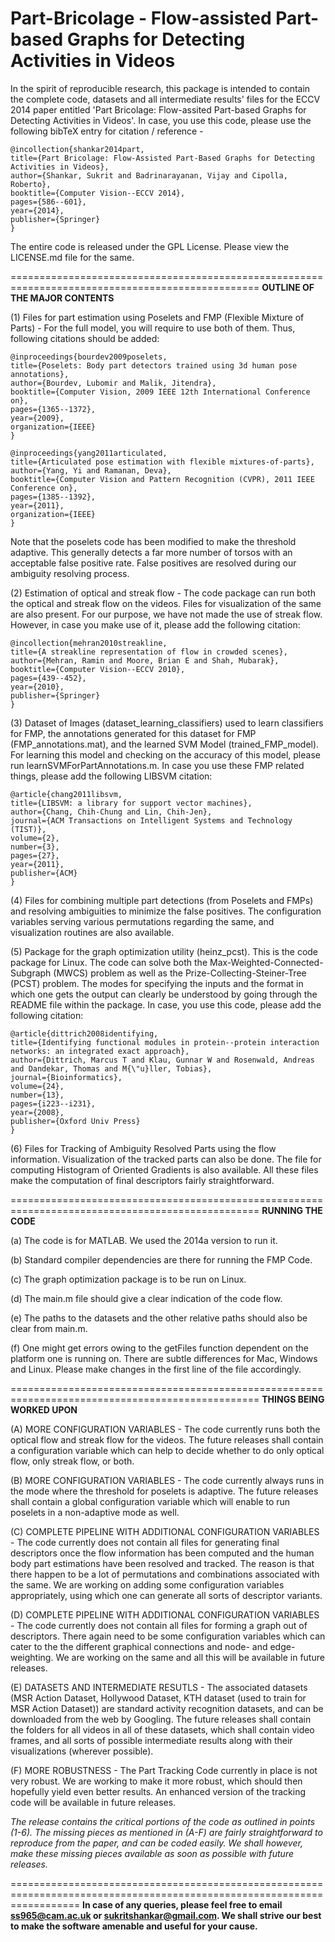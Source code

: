 Part-Bricolage - Flow-assisted Part-based Graphs for Detecting Activities in Videos
====================================================================================

In the spirit of reproducible research, this package is intended to contain the complete code, datasets and all intermediate results' files for the ECCV 2014 paper entitled 'Part Bricolage:  Flow-assited Part-based Graphs for Detecting Activities in Videos'. In case, you use this code, please use the following bibTeX entry for citation / reference - 

    @incollection{shankar2014part,
    title={Part Bricolage: Flow-Assisted Part-Based Graphs for Detecting Activities in Videos},
    author={Shankar, Sukrit and Badrinarayanan, Vijay and Cipolla, Roberto},
    booktitle={Computer Vision--ECCV 2014},
    pages={586--601},
    year={2014},
    publisher={Springer}
    }

The entire code is released under the GPL License. Please view the LICENSE.md file for the same. 

=================================================================================================
**OUTLINE OF THE MAJOR CONTENTS**

(1) Files for part estimation using Poselets and FMP (Flexible Mixture of Parts) - For the full model, you will require to use both of them. Thus, following citations should be added:


    @inproceedings{bourdev2009poselets,
    title={Poselets: Body part detectors trained using 3d human pose annotations},
    author={Bourdev, Lubomir and Malik, Jitendra},
    booktitle={Computer Vision, 2009 IEEE 12th International Conference on},
    pages={1365--1372},
    year={2009},
    organization={IEEE}
    }

    @inproceedings{yang2011articulated,
    title={Articulated pose estimation with flexible mixtures-of-parts},
    author={Yang, Yi and Ramanan, Deva},
    booktitle={Computer Vision and Pattern Recognition (CVPR), 2011 IEEE Conference on},
    pages={1385--1392},
    year={2011},
    organization={IEEE}
    }

Note that the poselets code has been modified to make the threshold adaptive. This generally detects a far more number of torsos with an acceptable false positive rate. False positives are resolved during our ambiguity resolving process.

(2) Estimation of optical and streak flow - The code package can run both the optical and streak flow on the videos. Files for visualization of the same are also present. For our purpose, we have not made the use of streak flow. However, in case you make use of it, please add the following citation:

    @incollection{mehran2010streakline,
    title={A streakline representation of flow in crowded scenes},
    author={Mehran, Ramin and Moore, Brian E and Shah, Mubarak},
    booktitle={Computer Vision--ECCV 2010},
    pages={439--452},
    year={2010},
    publisher={Springer}
    }

(3) Dataset of Images (dataset_learning_classifiers) used to learn classifiers for FMP, the annotations generated for this dataset for FMP (FMP_annotations.mat), and the learned SVM Model (trained_FMP_model). For learning this model and checking on the accuracy of this model, please run learnSVMForPartAnnotations.m. In case you use these FMP related things, please add the following LIBSVM citation:

    @article{chang2011libsvm,
    title={LIBSVM: a library for support vector machines},
    author={Chang, Chih-Chung and Lin, Chih-Jen},
    journal={ACM Transactions on Intelligent Systems and Technology (TIST)},
    volume={2},
    number={3},
    pages={27},
    year={2011},
    publisher={ACM}
    }

(4) Files for combining multiple part detections (from Poselets and FMPs) and resolving ambiguities to minimize the false positives. The configuration variables serving various permutations regarding the same, and visualization routines are also available.

(5) Package for the graph optimization utility (heinz_pcst). This is the code package for Linux. The code can solve both the Max-Weighted-Connected-Subgraph (MWCS) problem as well as the Prize-Collecting-Steiner-Tree (PCST) problem. The modes for specifying the inputs and the format in which one gets the output can clearly be understood by going through the README file within the package. In case, you use this code, please add the following citation:

    @article{dittrich2008identifying,
    title={Identifying functional modules in protein--protein interaction networks: an integrated exact approach},
    author={Dittrich, Marcus T and Klau, Gunnar W and Rosenwald, Andreas and Dandekar, Thomas and M{\"u}ller, Tobias},
    journal={Bioinformatics},
    volume={24},
    number={13},
    pages={i223--i231},
    year={2008},
    publisher={Oxford Univ Press}
    }

(6) Files for Tracking of Ambiguity Resolved Parts using the flow information. Visualization of the tracked parts can also be done. The file for computing Histogram of Oriented Gradients is also available. All these files make the computation of final descriptors fairly straightforward.

=================================================================================================
**RUNNING THE CODE**

(a) The code is for MATLAB. We used the 2014a version to run it. 

(b) Standard compiler dependencies are there for running the FMP Code. 

(c) The graph optimization package is to be run on Linux. 

(d) The main.m file should give a clear indication of the code flow. 

(e) The paths to the datasets and the other relative paths should also be clear from main.m.

(f) One might get errors owing to the getFiles function dependent on the platform one is running on. There are subtle differences for Mac, Windows and Linux. Please make changes in the first line of the file accordingly.

=================================================================================================
**THINGS BEING WORKED UPON**  


(A) MORE CONFIGURATION VARIABLES - The code currently runs both the optical flow and streak flow for the videos. The future releases shall contain a configuration variable which can help to decide whether to do only optical flow, only streak flow, or both.

(B) MORE CONFIGURATION VARIABLES - The code currently always runs in the mode where the threshold for poselets is adaptive. The future releases shall contain a global configuration variable which will enable to run poselets in a non-adaptive mode as well.

(C) COMPLETE PIPELINE WITH ADDITIONAL CONFIGURATION VARIABLES - The code currently does not contain all files for generating final descriptors once the flow information has been computed and the human body part estimations have been resolved and tracked. The reason is that there happen to be a lot of permutations and combinations associated with the same. We are working on adding some configuration variables appropriately, using which one can generate all sorts of descriptor variants.

(D) COMPLETE PIPELINE WITH ADDITIONAL CONFIGURATION VARIABLES - The code currently does not contain all files for forming a graph out of descriptors. There again need to be some configuration variables which can cater to the the different graphical connections and node- and edge-weighting. We are working on the same and all this will be available in future releases.

(E) DATASETS AND INTERMEDIATE RESUTLS - The associated datasets (MSR Action Dataset, Hollywood Dataset, KTH dataset (used to train for MSR Action Dataset)) are standard activity recognition datasets, and can be downloaded from the web by Googling. The future releases shall contain the folders for all videos in all of these datasets, which shall contain video frames, and all sorts of possible intermediate results along with their visualizations (wherever possible).

(F) MORE ROBUSTNESS - The Part Tracking Code currently in place is not very robust. We are working to make it more robust, which should then hopefully yield even better results. An enhanced version of the tracking code will be available in future releases.

*The release contains the critical portions of the code as outlined in points (1-6). The missing pieces as mentioned in (A-F) are fairly straightforward to reproduce from the paper, and can be coded easily. We shall however, make these missing pieces available as soon as possible with future releases.*
 
========================================================================================================================
**In case of any queries, please feel free to email ss965@cam.ac.uk or sukritshankar@gmail.com.  We shall strive our best to make the software amenable and useful for your cause.** 



